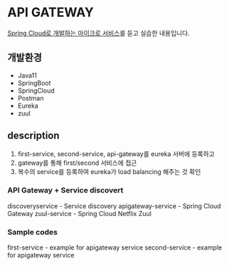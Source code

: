 # API GATEWAY

[Spring Cloud로 개발하는 마이크로 서비스](https://www.inflearn.com/course/%EC%8A%A4%ED%94%84%EB%A7%81-%ED%81%B4%EB%9D%BC%EC%9A%B0%EB%93%9C-%EB%A7%88%EC%9D%B4%ED%81%AC%EB%A1%9C%EC%84%9C%EB%B9%84%EC%8A%A4/)를 듣고 실습한 내용입니다.

## 개발환경
* Java11
* SpringBoot
* SpringCloud
* Postman
* Eureka
* zuul

## description

1. first-service, second-service, api-gateway를 eureka 서버에 등록하고
2. gateway를 통해 first/second 서비스에 접근
3. 복수의 service를 등록하여 eureka가 load balancing 해주는 것 확인

### API Gateway + Service discovert
discoveryservice - Service discovery
apigateway-service - Spring Cloud Gateway
zuul-service - Spring Cloud Netflix Zuul

### Sample codes
first-service - example for apigateway service
second-service - example for apigateway service
